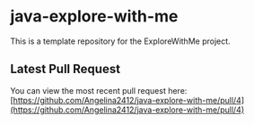 # java-explore-with-me

This is a template repository for the ExploreWithMe project.

## Latest Pull Request

You can view the most recent pull request here:  
[https://github.com/Angelina2412/java-explore-with-me/pull/4](https://github.com/Angelina2412/java-explore-with-me/pull/4)
